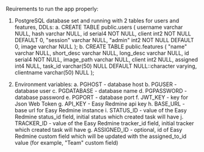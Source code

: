 Reuirements to run the app properly:
1. PostgreSQL database set and running with 2 tables for users and features, DDLs:
 a.
CREATE TABLE public.users (
	username varchar NULL,
	hash varchar NULL,
	id serial4 NOT NULL,
	client int2 NOT NULL DEFAULT 0,
	"session" varchar NULL,
	"admin" int2 NOT NULL DEFAULT 0,
	image varchar NULL
);
 b. 
CREATE TABLE public.features (
	"name" varchar NULL,
	short_desc varchar NULL,
	long_desc varchar NULL,
	id serial4 NOT NULL,
	image_path varchar NULL,
	client int2 NULL,
	assigned int4 NULL,
	task_id varchar(50) NULL DEFAULT NULL::character varying,
	clientname varchar(50) NULL
);

1. Environment variables:
 a. PGHOST - database host
 b. PGUSER - database user
 c. PGDATABASE - database name
 d. PGPASSWORD - database password
 e. PGPORT - database port
 f. JWT_KEY - key for Json Web Token
 g. API_KEY - Easy Redmine api key
 h. BASE_URL - base url for Easy Redmine instance
 i. STATUS_ID - value of the Easy Redmine status_id field, initial status which created task will have
 j. TRACKER_ID - value of the Easy Redmine tracker_id field, initial tracker which created task will have
 g. ASSIGNED_ID - optional, id of Easy Redmine custom field which will be updated with the assigned_to_id value (for example, "Team" custom field)
